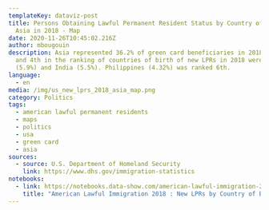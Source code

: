 ```yaml
---
templateKey: dataviz-post
title: Persons Obtaining Lawful Permanent Resident Status by Country of Birth in
  Asia in 2018 - Map
date: 2020-11-26T10:45:02.216Z
author: mbougouin
description: Asia represented 36.2% of green card beneficiaries in 2018. The 3rd
  and 4th in the ranking of countries of birth of new LPRs in 2018 were China
  (5.9%) and India (5.5%). Philippines (4.32%) was ranked 6th.
language:
  - en
media: /img/us_new_lprs_2018_asia_map.png
category: Politics
tags:
  - american lawful permanent residents
  - maps
  - politics
  - usa
  - green card
  - asia
sources:
  - source: U.S. Department of Homeland Security
    link: https://www.dhs.gov/immigration-statistics
notebooks:
  - link: https://notebooks.data-show.com/american-lawful-immigration-2018-new-lprs-by-country-of-birth/#american-lawful-immigration-2018-new-lprs-by-country-of-birth
    title: "American Lawful Immigration 2018 : New LPRs by Country of Birth"
---
```

